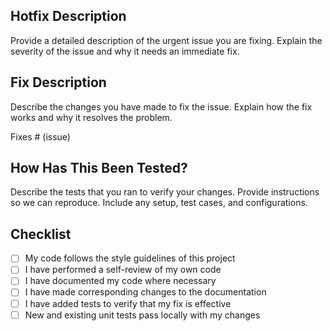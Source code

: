 ## Hotfix Description

Provide a detailed description of the urgent issue you are fixing. Explain the severity of the issue and why it needs an immediate fix.

## Fix Description

Describe the changes you have made to fix the issue. Explain how the fix works and why it resolves the problem.

Fixes # (issue)

## How Has This Been Tested?

Describe the tests that you ran to verify your changes. Provide instructions so we can reproduce. Include any setup, test cases, and configurations.

## Checklist

- [ ] My code follows the style guidelines of this project
- [ ] I have performed a self-review of my own code
- [ ] I have documented my code where necessary
- [ ] I have made corresponding changes to the documentation
- [ ] I have added tests to verify that my fix is effective
- [ ] New and existing unit tests pass locally with my changes
